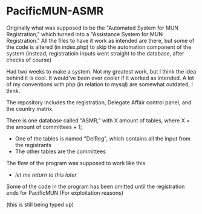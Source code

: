 # PacificMUN-ASMR
Originally what was supposed to be the "Automated System for MUN Registration," which turned into a "Assistance System for MUN Registration." All the files to have it work as intended are there, but some of the code is altered (in index.php) to skip the automation component of the system (instead, registratioin inputs went straight to the database, after checks of course)

Had two weeks to make a system. Not my greatest work, but I think the idea behind it is cool. It would've been ever cooler if it worked as  intended. A lot of my conventions with php (in relation to mysql) are somewhat outdated, I think. 

The repository includes the registration, Delegate Affair control panel, and the country matrix.

There is one database called "ASMR," with X amount of tables, where X = the amount of committees + 1;
 - One of the tables is named "DelReg", which contains all the input from the registrants
 - The other tables are the committees

The flow of the program was supposed to work like this
 - *let me return to this later* 

Some of the code in the program has been omitted until the registration ends for PacificMUN (For exploitation reasons)


(this is still being typed up)
